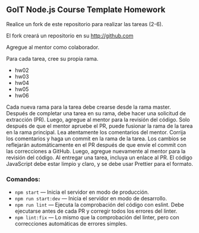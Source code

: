 ## GoIT Node.js Course Template Homework
Realice un fork de este repositorio para realizar las tareas (2-6).

El fork creará un repositorio en su http://github.com

Agregue al mentor como colaborador.

Para cada tarea, cree su propia rama.
- hw02
- hw03 
- hw04
- hw05
- hw06
  
Cada nueva rama para la tarea debe crearse desde la rama master.
Después de completar una tarea en su rama, debe hacer una solicitud de extracción (PR). Luego, agregue al mentor para la revisión del código. Solo después de que el mentor apruebe el PR, puede fusionar la rama de la tarea en la rama principal.
Lea atentamente los comentarios del mentor. Corrija los comentarios y haga un commit en la rama de la tarea. Los cambios se reflejarán automáticamente en el PR después de que envíe el commit con las correcciones a GitHub. Luego, agregue nuevamente al mentor para la revisión del código.
Al entregar una tarea, incluya un enlace al PR.
El código JavaScript debe estar limpio y claro, y se debe usar Prettier para el formato.
### Comandos:
- `npm start` &mdash; Inicia el servidor en modo de producción.
- `npm run start:dev` &mdash; Inicia el servidor en modo de desarrollo.
- `npm run lint` &mdash; Ejecuta la comprobación del código con eslint. Debe ejecutarse antes de cada PR y corregir todos los errores del linter.
- `npm lint:fix` &mdash; Lo mismo que la comprobación del linter, pero con correcciones automáticas de errores simples.
